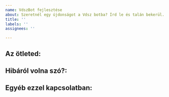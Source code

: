 ```yaml
---
name: VdszBot fejlesztése
about: Szeretnél egy újdonságot a Vdsz botba? Írd le és talán bekerül.
title: ''
labels: ''
assignees: ''

---
```


**Az ötleted:**
---


**Hibáról volna szó?:**
---


**Egyéb ezzel kapcsolatban:**
---
